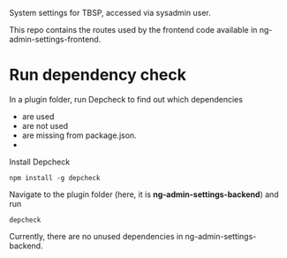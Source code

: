 System settings for TBSP, accessed via sysadmin user.

This repo contains the routes used by the frontend code available in ng-admin-settings-frontend.

# Run dependency check

In a plugin folder, run Depcheck to find out which dependencies

*  are used
*  are not used
*  are missing from package.json.
*  


Install Depcheck

```
npm install -g depcheck
```

Navigate to the plugin folder (here, it is **ng-admin-settings-backend**) and run
```
depcheck
```

Currently, there are no unused dependencies in ng-admin-settings-backend. 
